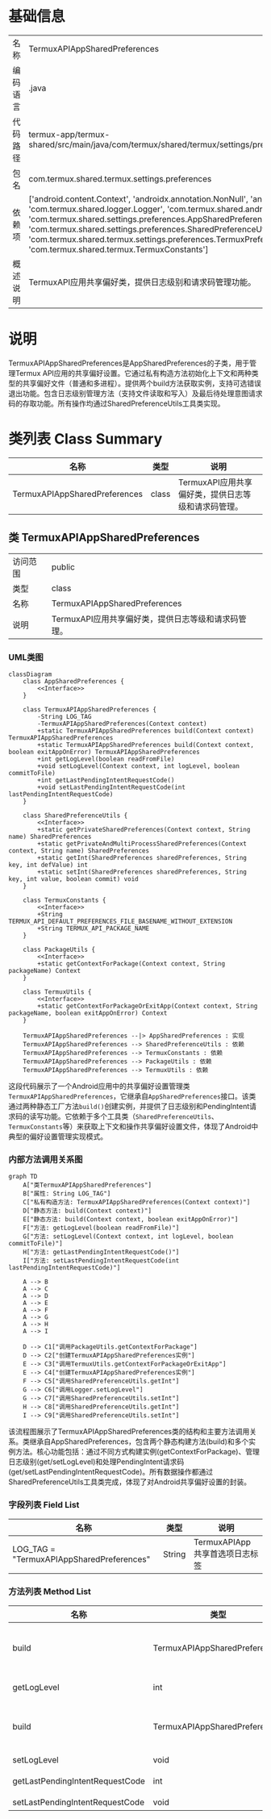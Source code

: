 # 基础信息

|      |      |
|------|------|
| 名称 | TermuxAPIAppSharedPreferences |
| 编码语言 | .java |
| 代码路径 | termux-app/termux-shared/src/main/java/com/termux/shared/termux/settings/preferences/TermuxAPIAppSharedPreferences.java |
| 包名 | com.termux.shared.termux.settings.preferences |
| 依赖项 | ['android.content.Context', 'androidx.annotation.NonNull', 'androidx.annotation.Nullable', 'com.termux.shared.logger.Logger', 'com.termux.shared.android.PackageUtils', 'com.termux.shared.settings.preferences.AppSharedPreferences', 'com.termux.shared.settings.preferences.SharedPreferenceUtils', 'com.termux.shared.termux.TermuxUtils', 'com.termux.shared.termux.settings.preferences.TermuxPreferenceConstants.TERMUX_API_APP', 'com.termux.shared.termux.TermuxConstants'] |
| 概述说明 | TermuxAPI应用共享偏好类，提供日志级别和请求码管理功能。 |

# 说明

TermuxAPIAppSharedPreferences是AppSharedPreferences的子类，用于管理Termux API应用的共享偏好设置。它通过私有构造方法初始化上下文和两种类型的共享偏好文件（普通和多进程）。提供两个build方法获取实例，支持可选错误退出功能。包含日志级别管理方法（支持文件读取和写入）及最后待处理意图请求码的存取功能。所有操作均通过SharedPreferenceUtils工具类实现。

# 类列表 Class Summary

| 名称   | 类型  | 说明 |
|-------|------|-------------|
| TermuxAPIAppSharedPreferences | class | TermuxAPI应用共享偏好类，提供日志等级和请求码管理。 |



## 类 TermuxAPIAppSharedPreferences

|      |      |
|------|------|
| 访问范围 | public |
| 类型 | class |
| 名称 | TermuxAPIAppSharedPreferences |
| 说明 | TermuxAPI应用共享偏好类，提供日志等级和请求码管理。 |


### UML类图

```mermaid
classDiagram
    class AppSharedPreferences {
        <<Interface>>
    }

    class TermuxAPIAppSharedPreferences {
        -String LOG_TAG
        -TermuxAPIAppSharedPreferences(Context context)
        +static TermuxAPIAppSharedPreferences build(Context context) TermuxAPIAppSharedPreferences
        +static TermuxAPIAppSharedPreferences build(Context context, boolean exitAppOnError) TermuxAPIAppSharedPreferences
        +int getLogLevel(boolean readFromFile)
        +void setLogLevel(Context context, int logLevel, boolean commitToFile)
        +int getLastPendingIntentRequestCode()
        +void setLastPendingIntentRequestCode(int lastPendingIntentRequestCode)
    }

    class SharedPreferenceUtils {
        <<Interface>>
        +static getPrivateSharedPreferences(Context context, String name) SharedPreferences
        +static getPrivateAndMultiProcessSharedPreferences(Context context, String name) SharedPreferences
        +static getInt(SharedPreferences sharedPreferences, String key, int defValue) int
        +static setInt(SharedPreferences sharedPreferences, String key, int value, boolean commit) void
    }

    class TermuxConstants {
        <<Interface>>
        +String TERMUX_API_DEFAULT_PREFERENCES_FILE_BASENAME_WITHOUT_EXTENSION
        +String TERMUX_API_PACKAGE_NAME
    }

    class PackageUtils {
        <<Interface>>
        +static getContextForPackage(Context context, String packageName) Context
    }

    class TermuxUtils {
        <<Interface>>
        +static getContextForPackageOrExitApp(Context context, String packageName, boolean exitAppOnError) Context
    }

    TermuxAPIAppSharedPreferences --|> AppSharedPreferences : 实现
    TermuxAPIAppSharedPreferences --> SharedPreferenceUtils : 依赖
    TermuxAPIAppSharedPreferences --> TermuxConstants : 依赖
    TermuxAPIAppSharedPreferences --> PackageUtils : 依赖
    TermuxAPIAppSharedPreferences --> TermuxUtils : 依赖
```

这段代码展示了一个Android应用中的共享偏好设置管理类`TermuxAPIAppSharedPreferences`，它继承自`AppSharedPreferences`接口。该类通过两种静态工厂方法`build()`创建实例，并提供了日志级别和PendingIntent请求码的读写功能。它依赖于多个工具类（`SharedPreferenceUtils`、`TermuxConstants`等）来获取上下文和操作共享偏好设置文件，体现了Android中典型的偏好设置管理实现模式。


### 内部方法调用关系图

```mermaid
graph TD
    A["类TermuxAPIAppSharedPreferences"]
    B["属性: String LOG_TAG"]
    C["私有构造方法: TermuxAPIAppSharedPreferences(Context context)"]
    D["静态方法: build(Context context)"]
    E["静态方法: build(Context context, boolean exitAppOnError)"]
    F["方法: getLogLevel(boolean readFromFile)"]
    G["方法: setLogLevel(Context context, int logLevel, boolean commitToFile)"]
    H["方法: getLastPendingIntentRequestCode()"]
    I["方法: setLastPendingIntentRequestCode(int lastPendingIntentRequestCode)"]

    A --> B
    A --> C
    A --> D
    A --> E
    A --> F
    A --> G
    A --> H
    A --> I

    D --> C1["调用PackageUtils.getContextForPackage"]
    D --> C2["创建TermuxAPIAppSharedPreferences实例"]
    E --> C3["调用TermuxUtils.getContextForPackageOrExitApp"]
    E --> C4["创建TermuxAPIAppSharedPreferences实例"]
    F --> C5["调用SharedPreferenceUtils.getInt"]
    G --> C6["调用Logger.setLogLevel"]
    G --> C7["调用SharedPreferenceUtils.setInt"]
    H --> C8["调用SharedPreferenceUtils.getInt"]
    I --> C9["调用SharedPreferenceUtils.setInt"]
```

该流程图展示了TermuxAPIAppSharedPreferences类的结构和主要方法调用关系。类继承自AppSharedPreferences，包含两个静态构建方法(build)和多个实例方法。核心功能包括：通过不同方式构建实例(getContextForPackage)、管理日志级别(get/setLogLevel)和处理PendingIntent请求码(get/setLastPendingIntentRequestCode)。所有数据操作都通过SharedPreferenceUtils工具类完成，体现了对Android共享偏好设置的封装。

### 字段列表 Field List

| 名称  | 类型  | 说明 |
|-------|-------|------|
| LOG_TAG = "TermuxAPIAppSharedPreferences" | String | TermuxAPIApp共享首选项日志标签 |

### 方法列表 Method List

| 名称  | 类型  | 说明 |
|-------|-------|------|
| build | TermuxAPIAppSharedPreferences | 构建TermuxAPIAppSharedPreferences实例，依赖Termux上下文，失败可退出应用。 |
| getLogLevel | int | 获取日志级别，根据参数选择从文件或共享偏好读取。 |
| build | TermuxAPIAppSharedPreferences | 构建TermuxAPIAppSharedPreferences，依赖TermuxAPI包上下文，失败返回null。 |
| setLogLevel | void | 设置日志级别并保存到文件。 |
| getLastPendingIntentRequestCode | int | 获取最后待处理意图请求码，默认值来自共享偏好设置。 |
| setLastPendingIntentRequestCode | void | 设置最后待处理意图请求代码。 |




